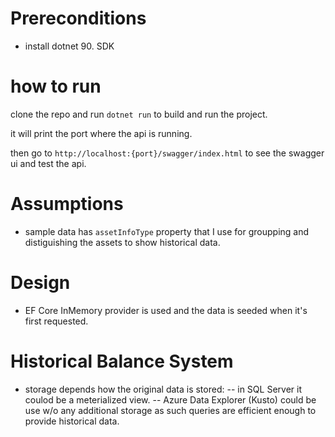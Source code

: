 ﻿# Prereconditions
- install dotnet 90. SDK


# how to run
clone the repo and run `dotnet run` to build and run the project.

it will print the port where the api is running.

then go to `http://localhost:{port}/swagger/index.html` to see the swagger ui and test the api.


# Assumptions
- sample data has `assetInfoType` property that I use for groupping and distiguishing the assets to show historical data.

# Design
- EF Core InMemory provider is used and the data is seeded when it's first requested.

# Historical Balance System
- storage depends how the original data is stored:
	-- in SQL Server it coulod be a meterialized view.
	-- Azure Data Explorer (Kusto) could be use w/o any additional storage as such queries are efficient enough to provide historical data. 
